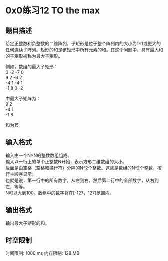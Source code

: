 # 0x0练习12 TO the max

## 题目描述

给定正整数和负整数的二维阵列，子矩形是位于整个阵列内的大小为1×1或更大的任何连续子阵列。矩形的和是该矩形中所有元素的和。在这个问题中，具有最大和的子矩形被称为最大子矩形。

例如，数组的最大子矩形：    
0 -2 -7 0   
9 2 -6 2    
-4 1 -4 1    
-1 8 0 -2  

中最大子矩阵为：   
9 2    
-4 1   
-1 8

和为15

## 输入格式

输入由一个N×N的整数数组组成。   
 输入以一行上的单个正整数N开始，表示方形二维数组的大小。    
 后面是由空格（空格和换行符）分隔的N^2个整数。这些是数组的N^2个整数，按行主顺序显示。    
也就是说，第一行中的所有数字，从左到右，然后第二行中的全部数字，从右到左，等等。    
N可以大到100。数组中的数字将在[-127，127]范围内。

## 输出格式

输出最大子矩形的和。

## 时空限制

时间限制: 1000 ms
内存限制: 128 MB
